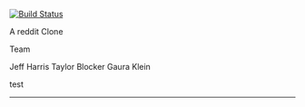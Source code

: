 [![Build Status](https://travis-ci.org/Gauraklein/attaboy.svg?branch=master)](https://travis-ci.org/Gauraklein/attaboy)

A reddit Clone

Team

Jeff Harris
Taylor Blocker
Gaura Klein

test

---
